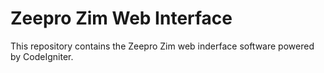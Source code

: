 Zeepro Zim Web Interface
========================

This repository contains the Zeepro Zim web inderface software powered by CodeIgniter. 

